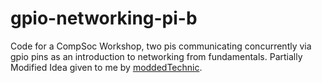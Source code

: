 # gpio-networking-pi-b
Code for a CompSoc Workshop, two pis communicating concurrently via gpio pins as an introduction to networking from fundamentals. Partially Modified Idea given to me by [moddedTechnic](https://github.com/orgs/LUCompSoc/people/moddedTechnic).

